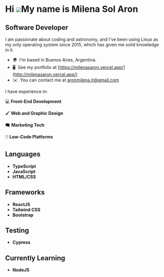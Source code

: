 Hi ![](https://user-images.githubusercontent.com/18350557/176309783-0785949b-9127-417c-8b55-ab5a4333674e.gif)My name is Milena Sol Aron
=======================================================================================================================================

Software Developer
------------------

I am passionate about coding and astronomy, and I've been using Linux as my only operating system since 2015, which has given me solid knowledge in it.

* 🌍  I'm based in Buenos Aires, Argentina.
* 🖥️  See my portfolio at [https://milenasaron.vercel.app/](http://milenasaron.vercel.app/)
* ✉️  You can contact me at [aronmilena.it@gmail.com](mailto:aronmilena.it@gmail.com)

I have experience in:

💻 **Front-End Development**

🖌️ **Web and Graphic Design**

:left_speech_bubble: **Marketing Tech**

🖱️ **Low-Code Platforms** 

## Languages
- **TypeScript**
- **JavaScript**
- **HTML/CSS**

## Frameworks
- **ReactJS**
- **Tailwind CSS**
- **Bootstrap**

## Testing
- **Cypress**

## Currently Learning
- **NodeJS**
